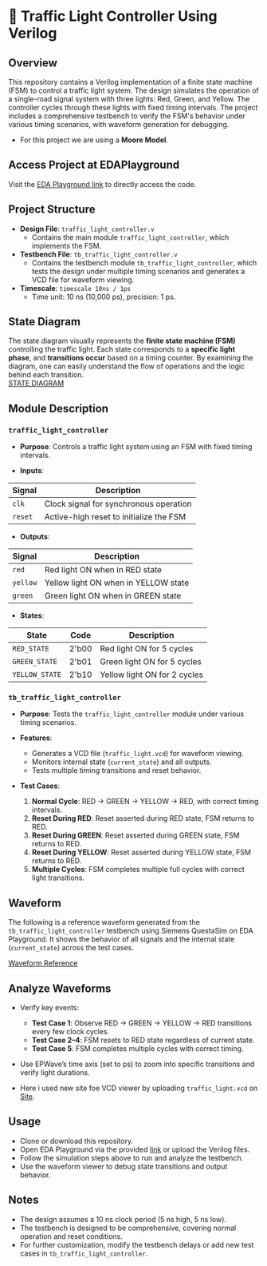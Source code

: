
# 🚦 Traffic Light Controller Using Verilog

## Overview  
This repository contains a Verilog implementation of a finite state machine (FSM) to control a traffic light system. The design simulates the operation of a single-road signal system with three lights: Red, Green, and Yellow. The controller cycles through these lights with fixed timing intervals. The project includes a comprehensive testbench to verify the FSM's behavior under various timing scenarios, with waveform generation for debugging.  
- For this project we are using a **Moore Model**.

## Access Project at EDAPlayground  
Visit the [EDA Playground link](https://edaplayground.com/x/iN2U) to directly access the code.

## Project Structure  
- **Design File**: `traffic_light_controller.v`  
  - Contains the main module `traffic_light_controller`, which implements the FSM.
- **Testbench File**: `tb_traffic_light_controller.v`  
  - Contains the testbench module `tb_traffic_light_controller`, which tests the design under multiple timing scenarios and generates a VCD file for waveform viewing.
- **Timescale**: ``timescale 10ns / 1ps``  
  - Time unit: 10 ns (10,000 ps), precision: 1 ps.

## State Diagram  
The state diagram visually represents the **finite state machine (FSM)** controlling the traffic light. Each state corresponds to a **specific light phase**, and **transitions occur** based on a timing counter. By examining the diagram, one can easily understand the flow of operations and the logic behind each transition.  
[STATE DIAGRAM](https://photos.app.goo.gl/GGowGGgkB6E9eaRC7)

## Module Description

### `traffic_light_controller`  
- **Purpose**: Controls a traffic light system using an FSM with fixed timing intervals.

- **Inputs**:

| Signal   | Description                             |
|----------|-----------------------------------------|
| `clk`    | Clock signal for synchronous operation  |
| `reset`  | Active-high reset to initialize the FSM |

- **Outputs**:

| Signal   | Description                             |
|----------|-----------------------------------------|
| `red`    | Red light ON when in RED state          |
| `yellow` | Yellow light ON when in YELLOW state    |
| `green`  | Green light ON when in GREEN state      |

- **States**:

| State         | Code   | Description                      |
|---------------|--------|----------------------------------|
| `RED_STATE`   | 2'b00  | Red light ON for 5 cycles        |
| `GREEN_STATE` | 2'b01  | Green light ON for 5 cycles      |
| `YELLOW_STATE`| 2'b10  | Yellow light ON for 2 cycles     |

### `tb_traffic_light_controller`  
- **Purpose**: Tests the `traffic_light_controller` module under various timing scenarios.

- **Features**:
  - Generates a VCD file (`traffic_light.vcd`) for waveform viewing.
  - Monitors internal state (`current_state`) and all outputs.
  - Tests multiple timing transitions and reset behavior.

- **Test Cases**:
  1. **Normal Cycle**: RED → GREEN → YELLOW → RED, with correct timing intervals.
  2. **Reset During RED**: Reset asserted during RED state, FSM returns to RED.
  3. **Reset During GREEN**: Reset asserted during GREEN state, FSM returns to RED.
  4. **Reset During YELLOW**: Reset asserted during YELLOW state, FSM returns to RED.
  5. **Multiple Cycles**: FSM completes multiple full cycles with correct light transitions.

## Waveform  
The following is a reference waveform generated from the `tb_traffic_light_controller` testbench using Siemens QuestaSim on EDA Playground. It shows the behavior of all signals and the internal state (`current_state`) across the test cases.  

[Waveform Reference](https://photos.app.goo.gl/mE155VKnE6wHFDzP8)

## Analyze Waveforms  
- Verify key events:
  - **Test Case 1**: Observe RED → GREEN → YELLOW → RED transitions every few clock cycles.
  - **Test Case 2–4**: FSM resets to RED state regardless of current state.
  - **Test Case 5**: FSM completes multiple cycles with correct timing.

- Use EPWave’s time axis (set to ps) to zoom into specific transitions and verify light durations.
- Here i used new site foe VCD viewer by uploading `traffic_light.vcd` on [Site](https://vc.drom.io/).

## Usage  
- Clone or download this repository.
- Open EDA Playground via the provided [link](https://edaplayground.com/x/iN2U) or upload the Verilog files.
- Follow the simulation steps above to run and analyze the testbench.
- Use the waveform viewer to debug state transitions and output behavior.

## Notes  
- The design assumes a 10 ns clock period (5 ns high, 5 ns low).
- The testbench is designed to be comprehensive, covering normal operation and reset conditions.
- For further customization, modify the testbench delays or add new test cases in `tb_traffic_light_controller`.
